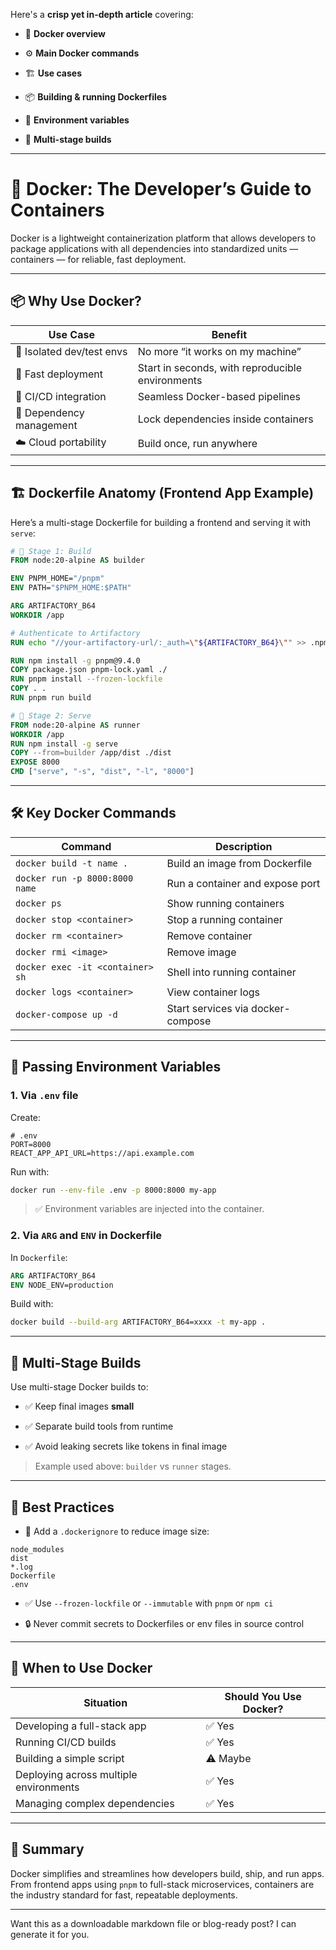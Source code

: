 Here's a **crisp yet in-depth article** covering:

- 🐳 **Docker overview**
    
- ⚙️ **Main Docker commands**
    
- 🏗️ **Use cases**
    
- 📦 **Building & running Dockerfiles**
    
- 🔐 **Environment variables**
    
- 🔁 **Multi-stage builds**
    

---

# 🚀 Docker: The Developer’s Guide to Containers

Docker is a lightweight containerization platform that allows developers to package applications with all dependencies into standardized units — containers — for reliable, fast deployment.

---

## 📦 Why Use Docker?

|Use Case|Benefit|
|---|---|
|🧪 Isolated dev/test envs|No more “it works on my machine”|
|🚀 Fast deployment|Start in seconds, with reproducible environments|
|🔁 CI/CD integration|Seamless Docker-based pipelines|
|📁 Dependency management|Lock dependencies inside containers|
|☁️ Cloud portability|Build once, run anywhere|

---

## 🏗️ Dockerfile Anatomy (Frontend App Example)

Here’s a multi-stage Dockerfile for building a frontend and serving it with `serve`:

```Dockerfile
# 🔨 Stage 1: Build
FROM node:20-alpine AS builder

ENV PNPM_HOME="/pnpm"
ENV PATH="$PNPM_HOME:$PATH"

ARG ARTIFACTORY_B64
WORKDIR /app

# Authenticate to Artifactory
RUN echo "//your-artifactory-url/:_auth=\"${ARTIFACTORY_B64}\"" >> .npmrc

RUN npm install -g pnpm@9.4.0
COPY package.json pnpm-lock.yaml ./
RUN pnpm install --frozen-lockfile
COPY . .
RUN pnpm run build

# 🚀 Stage 2: Serve
FROM node:20-alpine AS runner
WORKDIR /app
RUN npm install -g serve
COPY --from=builder /app/dist ./dist
EXPOSE 8000
CMD ["serve", "-s", "dist", "-l", "8000"]
```

---

## 🛠️ Key Docker Commands

|Command|Description|
|---|---|
|`docker build -t name .`|Build an image from Dockerfile|
|`docker run -p 8000:8000 name`|Run a container and expose port|
|`docker ps`|Show running containers|
|`docker stop <container>`|Stop a running container|
|`docker rm <container>`|Remove container|
|`docker rmi <image>`|Remove image|
|`docker exec -it <container> sh`|Shell into running container|
|`docker logs <container>`|View container logs|
|`docker-compose up -d`|Start services via docker-compose|

---

## 🔐 Passing Environment Variables

### 1. **Via `.env` file**

Create:

```env
# .env
PORT=8000
REACT_APP_API_URL=https://api.example.com
```

Run with:

```bash
docker run --env-file .env -p 8000:8000 my-app
```

> ✅ Environment variables are injected into the container.

### 2. **Via `ARG` and `ENV` in Dockerfile**

In `Dockerfile`:

```Dockerfile
ARG ARTIFACTORY_B64
ENV NODE_ENV=production
```

Build with:

```bash
docker build --build-arg ARTIFACTORY_B64=xxxx -t my-app .
```

---

## 🔁 Multi-Stage Builds

Use multi-stage Docker builds to:

- ✅ Keep final images **small**
    
- ✅ Separate build tools from runtime
    
- ✅ Avoid leaking secrets like tokens in final image
    

> Example used above: `builder` vs `runner` stages.

---

## 🧹 Best Practices

- 🛑 Add a `.dockerignore` to reduce image size:
    

```dockerignore
node_modules
dist
*.log
Dockerfile
.env
```

- ✅ Use `--frozen-lockfile` or `--immutable` with `pnpm` or `npm ci`
    
- 🔒 Never commit secrets to Dockerfiles or env files in source control
    

---

## 🔧 When to Use Docker

|Situation|Should You Use Docker?|
|---|---|
|Developing a full-stack app|✅ Yes|
|Running CI/CD builds|✅ Yes|
|Building a simple script|⚠️ Maybe|
|Deploying across multiple environments|✅ Yes|
|Managing complex dependencies|✅ Yes|

---

## 📌 Summary

Docker simplifies and streamlines how developers build, ship, and run apps. From frontend apps using `pnpm` to full-stack microservices, containers are the industry standard for fast, repeatable deployments.

---

Want this as a downloadable markdown file or blog-ready post? I can generate it for you.
